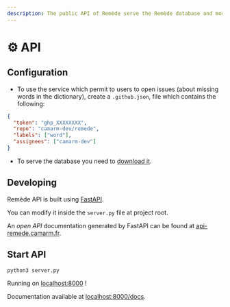 ```yaml
---
description: The public API of Remède serve the Remède database and more functionalities !
---
```


# ⚙️ API

## Configuration

* To use the service which permit to users to open issues (about missing words in the dictionary), create a `.github.json`, file which contains the following:

```json
{
  "token": "ghp_XXXXXXXX",
  "repo": "camarm-dev/remede",
  "labels": ["word"],
  "assignees": ["camarm-dev"]
}
```

* To serve the database you need to [download it](setup.md#fetch-database).

## Developing

Remède API is built using [FastAPI](https://fastapi.tiangolo.com/).

You can modify it inside the `server.py` file at project root.

An _open API_ documentation generated by FastAPI can be found at [api-remede.camarm.fr](https://api-remede.camarm.fr/docs).

## Start API

```shell
python3 server.py
```

Running on [localhost:8000](https://http/localhost:8000) !

Documentation available at [localhost:8000/docs](https://http/localhost:8000/docs).
